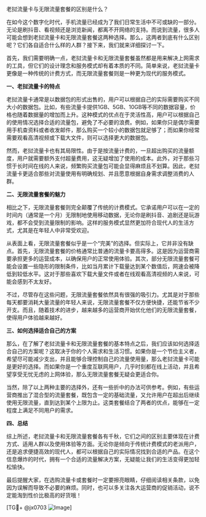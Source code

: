 老挝流量卡与无限流量套餐的区别是什么？

在如今这个数字化时代，手机流量已经成为了我们日常生活中不可或缺的一部分。无论是刷抖音、看视频还是浏览新闻，都离不开网络的支持。而说到流量，很多人可能会想到老挝流量卡和无限流量套餐这两种选择。那么，这两者到底有什么区别呢？它们各自适合什么样的人群？接下来，我们就来详细探讨一下。

首先，我们需要明确一点，老挝流量卡和无限流量套餐虽然都是用来解决上网需求的工具，但它们的设计理念和服务模式却有着本质的不同。简单来说，老挝流量卡更像是一种传统的计费方式，而无限流量套餐则是一种更为现代的服务模式。

**一、老挝流量卡的特点**

老挝流量卡通常是以数据包的形式出售的，用户可以根据自己的实际需要购买不同大小的数据包。比如，有些流量卡提供1GB、5GB、10GB等不同的数据容量，价格也随着数据量的增加而上升。这种模式的优点在于灵活性高，用户可以根据自己的使用情况选择合适的流量包，避免了不必要的浪费。例如，如果你只是偶尔需要用手机查资料或者收发邮件，那么购买一个较小的数据包就足够了；而如果你经常需要观看高清视频或下载大文件，则可以选择更大的数据包。

然而，老挝流量卡也有其局限性。由于是按流量计费的，一旦超出购买的流量额度，用户就需要额外支付超量费用，这无疑增加了使用的成本。此外，对于那些习惯于长时间在线的人来说，频繁购买流量包可能会显得麻烦且不划算。因此，老挝流量卡更适合那些对流量使用有明确规划、并且愿意根据自身需求调整消费的人群。

**二、无限流量套餐的魅力**

相比之下，无限流量套餐则完全颠覆了传统的计费模式。它承诺用户可以在一定的时间内（通常是一个月）无限制地使用移动数据，无论你是刷抖音、追剧还是玩游戏，都不会受到流量限制的影响。这样的服务模式显然更加符合现代人的生活方式，尤其是在年轻人中非常受欢迎。

从表面上看，无限流量套餐似乎是一个“完美”的选择。但实际上，它并非没有缺点。首先，无限流量套餐的价格通常比普通的流量卡要高得多。这是因为运营商需要承担更多的运营成本，以确保用户的正常使用体验。其次，部分无限流量套餐可能会设置一些隐形的限制条件，比如当月累计下载量达到某个数值后，网速会被降低到较低水平。这对于那些喜欢下载大量文件或者在线观看高清视频的人来说，可能会感到不太友好。

不过，尽管存在这些问题，无限流量套餐依然具有很强的吸引力。尤其是对于那些每天都要消耗大量流量的年轻人来说，无限流量套餐不仅方便快捷，还能节省不少开支。而且，随着技术的进步，越来越多的运营商开始优化他们的无限流量套餐，使得用户体验越来越好。

**三、如何选择适合自己的方案**

那么，在了解了老挝流量卡和无限流量套餐的基本特点之后，我们应该如何选择适合自己的方案呢？这取决于你的个人需求和生活习惯。如果你是一个节俭主义者，希望尽可能减少支出，并且能够合理控制自己的流量使用量，那么老挝流量卡可能是更好的选择。而如果你是一个重度互联网用户，几乎时刻都在线上活动，并且希望享受无忧无虑的上网体验，那么无限流量套餐无疑会更适合你。

当然，除了以上两种主要的选择外，还有一些折中的办法可供参考。例如，有些运营商推出了混合型的流量套餐，既包含一定的基础流量，又允许用户在超出后继续使用无限流量，直到达到某个上限为止。这类套餐结合了两者的优点，能够在一定程度上满足不同用户的需求。

**四、总结**

综上所述，老挝流量卡和无限流量套餐各有千秋，它们之间的区别主要体现在计费方式、适用人群以及使用体验等方面。无论你是倾向于传统计费模式的老派用户，还是追求便捷高效的现代人，都可以根据自己的实际情况找到合适的产品。在这个信息爆炸的时代，拥有一个合适的流量解决方案，无疑能让我们的生活变得更加轻松愉快。

最后提醒大家，在选购流量卡或套餐时一定要擦亮眼睛，仔细阅读相关条款，以免因为误解而导致不必要的麻烦。同时，也可以多关注各大运营商的促销活动，说不定能淘到性价比极高的好货哦！

[TG💪+ @jx0703 ![Image](https://github.com/user-attachments/assets/dbca1d08-cadb-493c-b0ec-ad6f7a83f270)]